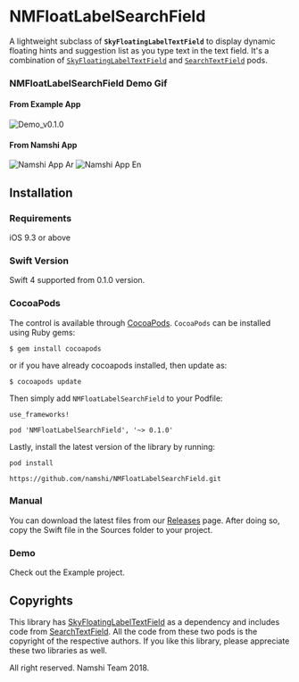 # NMFloatLabelSearchField
A lightweight subclass of <b>`SkyFloatingLabelTextField`</b> to display dynamic floating hints and suggestion list as you type text in the text field.
It's a combination of [`SkyFloatingLabelTextField`](https://github.com/Skyscanner/SkyFloatingLabelTextField) and [`SearchTextField`](https://github.com/apasccon/SearchTextField) pods.

### NMFloatLabelSearchField Demo Gif

#### From Example App
![Demo_v0.1.0](https://github.com/namshi/NMFloatLabelSearchField/blob/master/Screenshots/NMFloatLabelSearchField_0.1.0.gif)

#### From Namshi App
![Namshi App Ar](https://github.com/namshi/NMFloatLabelSearchField/blob/master/Screenshots/UsageInNamshiAr.gif)
![Namshi App En](https://github.com/namshi/NMFloatLabelSearchField/blob/master/Screenshots/UsageInNamshiEn.gif)

## Installation

### Requirements
iOS 9.3 or above

### Swift Version
Swift 4 supported from 0.1.0 version.

### CocoaPods
The control is available through [CocoaPods](https://cocoapods.org/). `CocoaPods` can be installed using Ruby gems:

```
$ gem install cocoapods
```

or if you have already cocoapods installed, then update as:

```
$ cocoapods update
```


Then simply add `NMFloatLabelSearchField` to your Podfile:

```
use_frameworks!

pod 'NMFloatLabelSearchField', '~> 0.1.0'
```

Lastly, install the latest version of the library by running:

```
pod install
```

`https://github.com/namshi/NMFloatLabelSearchField.git`

### Manual
You can download the latest files from our [Releases](https://github.com/namshi/NMFloatLabelSearchField/releases) page. After doing so, copy the Swift file in the Sources folder to your project.

### Demo
Check out the Example project.

## Copyrights
This library has [SkyFloatingLabelTextField](https://github.com/Skyscanner/SkyFloatingLabelTextField)  as a dependency and includes code from [SearchTextField](https://github.com/apasccon/SearchTextField). All the code from these two pods is the copyright of the respective authors. If you like this library, please appreciate these two libraries as well.

All right reserved. Namshi Team 2018.


